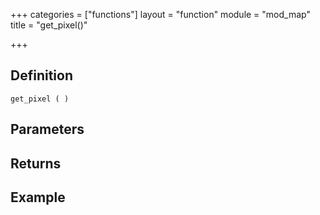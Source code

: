 +++
categories = ["functions"]
layout = "function"
module = "mod_map"
title = "get_pixel()"

+++

## Definition

    get_pixel ( )

## Parameters

## Returns

## Example

